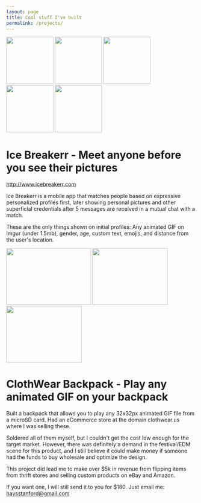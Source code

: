 ```yaml
---
layout: page
title: Cool stuff I've built
permalink: /projects/
---
```


<img src="{{ site.url }}/assets/images/find-and-message.png" width="125" style=""/> 
<img src="{{ site.url }}/assets/images/view-their-photos.png" width="125" style=""/> 
<img src="{{ site.url }}/assets/images/view-chats.png" width="125" style=""/> 
<img src="{{ site.url }}/assets/images/log-in-and-add-photos.png" width="125" style=""/> 
<img src="{{ site.url }}/assets/images/get-a-date.png" width="125" style=""/> 
<h1>Ice Breakerr - Meet anyone before you see their pictures</h1>
<a href="http://www.icebreakerr.com/">http://www.icebreakerr.com</a>

Ice Breakerr is a mobile app that matches people based on expressive personalized profiles first, later showing personal pictures and other superficial credentials after 5 messages are received in a mutual chat with a match. 

These are the only things shown on initial profiles: Any animated GIF on Imgur (under 1.5mb), gender, age, custom text, emojis, and distance from the user's location.


<img src="{{ site.url }}/assets/images/backpack-gif.gif" width="225" height="150" style=""/> 
<img src="{{ site.url }}/assets/images/led-backpack-showcase.jpg" width="200" height="150" style=""/> 
<img src="{{ site.url }}/assets/images/clothwear-full-product-expanded.jpg" width="200" height="150" style=""/> 
<h1>ClothWear Backpack - Play any animated GIF on your backpack</h1>

Built a backpack that allows you to play any 32x32px animated GIF file from a microSD card. Had an eCommerce store at the domain clothwear.us where I was selling these.

Soldered all of them myself, but I couldn't get the cost low enough for the target market. However, there was definitely a demand in the festival/EDM scene for this product, and I still believe it could make money if someone had the funds to buy wholesale and optimize the design.

This project did lead me to make over $5k in revenue from flipping items from thrift stores and selling custom products on eBay and Amazon.

If you want one, I will still send it to you for $180. Just email me: <a href="mailto:haysstanford@gmail.com">haysstanford@gmail.com</a>
